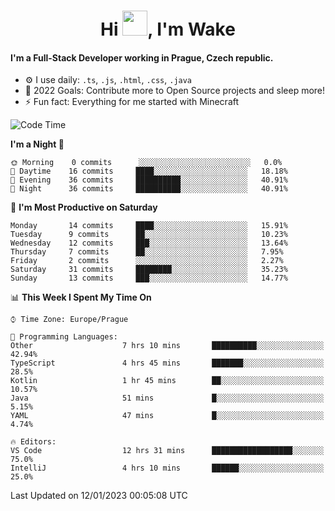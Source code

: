 <h1 align="center">Hi <img src="https://raw.githubusercontent.com/MrWakeCZ/MrWakeCZ/master/Hi.gif" width="40px" />, I'm Wake</h1>

#### I'm a Full-Stack Developer working in Prague, Czech republic.
- ⚙️ I use daily: `.ts`, `.js`, `.html`, `.css`, `.java`
- 🥅 2022 Goals: Contribute more to Open Source projects and sleep more!
- ⚡ Fun fact: Everything for me started with Minecraft

<!--START_SECTION:waka-->
![Code Time](http://img.shields.io/badge/Code%20Time-2%2C896%20hrs%2019%20mins-blue)

**I'm a Night 🦉** 

```text
🌞 Morning    0 commits      ░░░░░░░░░░░░░░░░░░░░░░░░░   0.0% 
🌆 Daytime    16 commits     ████░░░░░░░░░░░░░░░░░░░░░   18.18% 
🌃 Evening    36 commits     ██████████░░░░░░░░░░░░░░░   40.91% 
🌙 Night      36 commits     ██████████░░░░░░░░░░░░░░░   40.91%

```
📅 **I'm Most Productive on Saturday** 

```text
Monday       14 commits     ████░░░░░░░░░░░░░░░░░░░░░   15.91% 
Tuesday      9 commits      ██░░░░░░░░░░░░░░░░░░░░░░░   10.23% 
Wednesday    12 commits     ███░░░░░░░░░░░░░░░░░░░░░░   13.64% 
Thursday     7 commits      ██░░░░░░░░░░░░░░░░░░░░░░░   7.95% 
Friday       2 commits      ░░░░░░░░░░░░░░░░░░░░░░░░░   2.27% 
Saturday     31 commits     ████████░░░░░░░░░░░░░░░░░   35.23% 
Sunday       13 commits     ███░░░░░░░░░░░░░░░░░░░░░░   14.77%

```


📊 **This Week I Spent My Time On** 

```text
⌚︎ Time Zone: Europe/Prague

💬 Programming Languages: 
Other                    7 hrs 10 mins       ██████████░░░░░░░░░░░░░░░   42.94% 
TypeScript               4 hrs 45 mins       ███████░░░░░░░░░░░░░░░░░░   28.5% 
Kotlin                   1 hr 45 mins        ██░░░░░░░░░░░░░░░░░░░░░░░   10.57% 
Java                     51 mins             █░░░░░░░░░░░░░░░░░░░░░░░░   5.15% 
YAML                     47 mins             █░░░░░░░░░░░░░░░░░░░░░░░░   4.74%

🔥 Editors: 
VS Code                  12 hrs 31 mins      ██████████████████░░░░░░░   75.0% 
IntelliJ                 4 hrs 10 mins       ██████░░░░░░░░░░░░░░░░░░░   25.0%

```


 Last Updated on 12/01/2023 00:05:08 UTC
<!--END_SECTION:waka-->
